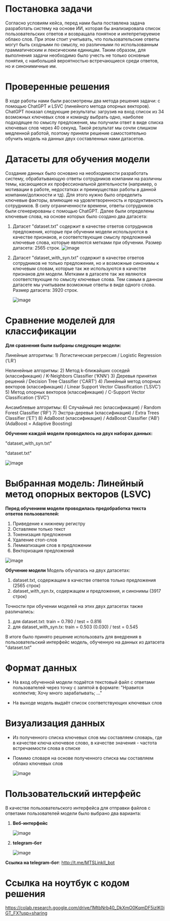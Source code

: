 # Постановка задачи

Согласно условиям кейса, перед нами была поставлена задача разработать систему на основе ИИ, которая бы анализировала список пользовательских ответов и возвращала понятное и интепретируемое облако слов. При этом стоит учитывать, что пользовательские ответы могут быть сходными по смыслу, но различными по использованным грамматическим и лексическим единицам. Таким образом, для выполнения задачи необходимо было учесть не только основные понятия, с наибольшей вероятностью встречающиеся среди ответов, но и синонимичные им.

# Проверенные решения 

В ходе работы нами были рассмотрены два метода решения задачи: с помощью ChatGPT и LSVC (линейного метода опорных векторов). ChatGPT показал следующие результаты: загрузив на вход список из 34 возможных ключевых слов и команду выбрать одно, наиболее подходящее по смыслу предложения, мы получили ответ в виде списка ключевых слов через 40 секунд. Такой результат мы сочли слишком медленной работой, поэтому приняли решение самостоятельно обучить модель на данных двух составленных нами датасетов.

# Датасеты для обучения модели

  Создание данных было основано на необходимости разработать систему, обрабатывающую ответы сотрудников компании на различны темы, касающиеся их профессиональной деятельности (например, о мотивации в работе, недостатках и преимуществах работы в данной компании/должности и тд). Для этого нужно было определить ключевые факторы, влияющие на удовлетворенность и продуктивность сотрудников. В силу ограниченности времени, ответы сотрудников были сгенерированы с помощью СhatGPT. Далее были определены ключевые слова, на основе которых было создано два датасета: 
  1) Датасет "dataset.txt" содержит в качестве ответов сотрудников предложения, которые при обучении модели используются в качестве признаков, и соответствующие смыслу предложений ключевые слова, которые являются метками при обучении. Размер датасета: 2565 строк.
     ![image](https://github.com/user-attachments/assets/eaf627df-e373-4831-84fa-fa2ca69087ed)

  3) Датасет "dataset_with_syn.txt" содержит в качестве ответов сотрудников не только предложения, но и возможные синонимы к ключевым словам, которые так же используются в качестве признаков для модели. Метками в датасете так же являются соответствующие по смыслу ключевые слова. Тем самым в данном датасете мы учитываем возможные ответы в виде одного слова. Размер датасета: 3920 строк.
     
     ![image](https://github.com/user-attachments/assets/b2314145-055c-46fc-8c98-a8b5a687c29a)

# Сравнение моделей для классификации

**Для сравнения были выбраны следующие модели:**

Линейные алгоритмы: 1) Логистическая регрессия / Logistic Regression (‘LR’)

Нелинейные алгоритмы:
2) Метод k-ближайших соседей (классификация) / K-Neighbors Classifier (‘KNN’)
3) Деревья принятия решений / Decision Tree Classifier (‘CART’)
4) Линейный метод опорных векторов (классификация) / Linear Support Vector Classification (‘LSVC’)
5) Метод опорных векторов (классификация) / C-Support Vector Classification (‘SVC’)

Ансамблевые алгоритмы:
6) Случайный лес (классификация) / Random Forest Classifier (‘RF’)
7) Экстра-деревья (классификация) / Extra Trees Classifier (‘ET’)
8) AdaBoost (классификация) / AdaBoost Classifier (‘AB’) (AdaBoost = Adaptive Boosting)

**Обучение каждой модели проводилось на двух наборах данных:**

"dataset_with_syn.txt"



"dataset.txt"

![image](https://github.com/user-attachments/assets/6d8915d9-a5b9-4813-88f1-5a97fb763bdc)


# Выбранная модель: Линейный метод опорных векторов (LSVC)
**Перед обучением модели проводилась предобработка текста ответов пользователей:**
1) Приведение к нижнему регистру
2) Оставляем только текст
3) Токенизация предложения
4) Удаление стоп-слов
5) Лемматизация слов в предложении
6) Векторизация предложений
   
![image](https://github.com/user-attachments/assets/f5356759-f488-46b8-82fd-155b0271872b)

**Обучение модели**
Модель обучалась на двух датасетах: 
1) dataset.txt, содержащем в качестве ответов только предложения (2565 строк)
2) dataset_with_syn.tx, содержащем и предложения, и синонимы (3917 строк)
   
Точности при обучении моделей на этих двух датасетах также различались:
1) для dataset.txt: train = 0.780 / test = 0.816
2) для dataset_with_syn.tx: train = 0.503 (0.030) / test = 0.545

В итоге было принято решение использовать для внедрения в пользовательский интерфейс модель, обученную на данных из датасета "dataset.txt"

# Формат данных

- На вход обученной модели подаётся текстовый файл с ответами пользователей через точку с запятой в формате:
"Нравится коллектив; Хочу много зарабатывать; ..."

- На выходе модель выдаёт список соответствующих ключевых слов

# Визуализация данных

- Из полученного списка ключевых слов мы составляем словарь, где в качестве ключа ключевое слово, в качестве значения - частота встречаемости слова в списке
- Помимо словаря на основе полученного списка мы составляем облако ключевых слов
  
  ![image](https://github.com/user-attachments/assets/d50e1b89-0b81-454b-8bf0-c5724128f307)

# Пользовательский интерфейс

В качестве пользовательского интерфейса для отправки файлов с ответами пользователей модели было выбрано два варианта:
1) **Веб-интерфейс**
   
   ![image](https://github.com/user-attachments/assets/9ec5fba7-7afa-49a0-b23b-6477ea9b7f20)

3) **telegram-бот**
   
   ![image](https://github.com/user-attachments/assets/22090443-1e0e-476a-a3a5-bc22288945dd)
   
**Ссылка на telegram-бот**: http://t.me/MTSLinkII_bot

# Ссылка на ноутбук с кодом решения
https://colab.research.google.com/drive/1MtbNrb40_DkXmO0KqmDF5izlK0iGT_FX?usp=sharing
